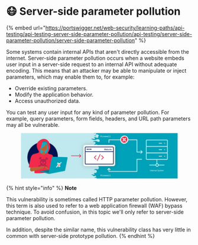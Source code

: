 # 😷 Server-side parameter pollution

{% embed url="https://portswigger.net/web-security/learning-paths/api-testing/api-testing-server-side-parameter-pollution/api-testing/server-side-parameter-pollution/server-side-parameter-pollution" %}

Some systems contain internal APIs that aren't directly accessible from the internet. Server-side parameter pollution occurs when a website embeds user input in a server-side request to an internal API without adequate encoding. This means that an attacker may be able to manipulate or inject parameters, which may enable them to, for example:

* Override existing parameters.
* Modify the application behavior.
* Access unauthorized data.

You can test any user input for any kind of parameter pollution. For example, query parameters, form fields, headers, and URL path parameters may all be vulnerable.

<figure><img src="../../.gitbook/assets/image (53).png" alt=""><figcaption></figcaption></figure>

{% hint style="info" %}
**Note**

This vulnerability is sometimes called HTTP parameter pollution. However, this term is also used to refer to a web application firewall (WAF) bypass technique. To avoid confusion, in this topic we'll only refer to server-side parameter pollution.

In addition, despite the similar name, this vulnerability class has very little in common with server-side prototype pollution.
{% endhint %}

